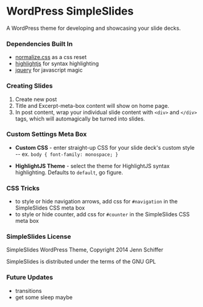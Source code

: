 WordPress SimpleSlides
======================

A WordPress theme for developing and showcasing your slide decks.

### Dependencies Built In

* [normalize.css](https://github.com/necolas/normalize.css) as a css reset
* [highlightjs](https://github.com/isagalaev/highlight.js) for syntax highlighting
* [jquery](http://jquery.com/) for javascript magic

### Creating Slides

1. Create new post
2. Title and Excerpt-meta-box content will show on home page.
3. In post content, wrap your individual slide content with `<div>` and `</div>` tags, which will automagically be turned into slides.

### Custom Settings Meta Box

* **Custom CSS** - enter straight-up CSS for your slide deck's custom style -- ex. `body { font-family: monospace; }`

* **HighlightJS Theme** - select the theme for HighlightJS syntax highlighting. Defaults to `default`, go figure.

### CSS Tricks

* to style or hide navigation arrows, add css for `#navigation` in the SimpleSlides CSS meta box
* to style or hide counter, add css for `#counter` in the SimpleSlides CSS meta box

### SimpleSlides License

SimpleSlides WordPress Theme, Copyright 2014 Jenn Schiffer

SimpleSlides is distributed under the terms of the GNU GPL

### Future Updates

* transitions
* get some sleep maybe
